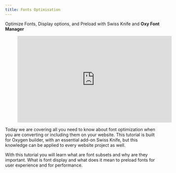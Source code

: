 ```yaml
---
title: Fonts Optimisation
---
```


Optimize Fonts, Display options, and Preload with Swiss Knife and **Oxy Font Manager**

<figure class="wp-block-embed is-type-video is-provider-youtube wp-block-embed-youtube wp-embed-aspect-16-9 wp-has-aspect-ratio">
	
<div class="wp-block-embed__wrapper">
	<iframe allow="accelerometer; autoplay; clipboard-write; encrypted-media; gyroscope; picture-in-picture" allowfullscreen="" frameborder="0" height="281" loading="lazy" src="https://www.youtube.com/embed/S-IFa0_KiU8?feature=oembed" title="Optimize Fonts, Display options and Preload with Swiss Knife" width="500">
	</iframe>
	</div>
</figure>

Today we are covering all you need to know about font optimization when you are converting or including them on your website. This tutorial is built for Oxygen builder, with an essential add-on Swiss Knife, but this knowledge can be applied to every website project as well.

With this tutorial you will learn what are font subsets and why are they important. What is font display and what does it mean to preload fonts for user experience and for performance.
